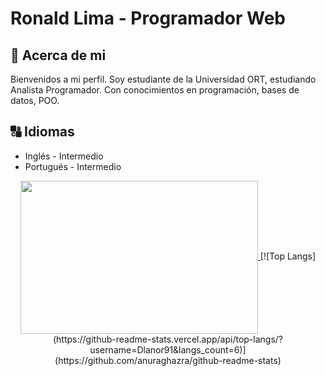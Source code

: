# **Ronald Lima - Programador Web**

## :memo: **Acerca de mi**

Bienvenidos a mi perfil.
Soy estudiante de la Universidad ORT, estudiando Analista Programador.
Con conocimientos en programación, bases de datos, POO.
## :capital_abcd: Idiomas
* Inglés - Intermedio
* Portugués - Intermedio
<p align=center>
    <a href="https://github-readme-stats.vercel.app/api?username=Dlanor91&show_icons=true&theme=radical" title="Go to Source">
        <img height=245 width=380 align="center" src="https://github-readme-stats.vercel.app/api?username=Dlanor91&show_icons=true&theme=radical">
    </a>   
    [![Top Langs](https://github-readme-stats.vercel.app/api/top-langs/?username=Dlanor91&langs_count=6)](https://github.com/anuraghazra/github-readme-stats)
</p>
